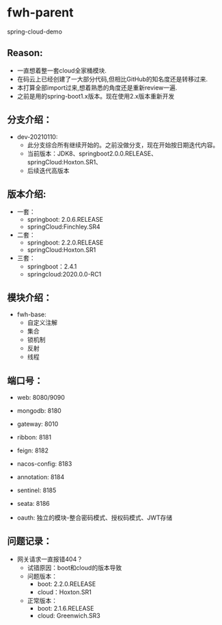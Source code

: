 # fwh-parent
spring-cloud-demo    
## Reason: 
- 一直想着整一套cloud全家桶模块.
- 在码云上已经创建了一大部分代码,但相比GitHub的知名度还是转移过来.
- 本打算全部import过来,想着熟悉的角度还是重新review一遍.
- 之前是用的spring-boot1.x版本。现在使用2.x版本重新开发
## 分支介绍：
- dev-20210110:
    - 此分支综合所有继续开始的。之前没做分支，现在开始按日期迭代内容。
    - 当前版本：JDK8、springboot2.0.0.RELEASE、springCloud:Hoxton.SR1、
    - 后续迭代高版本
## 版本介绍:
- 一套： 
    - springboot: 2.0.6.RELEASE   
    - springCloud:Finchley.SR4
- 二套：
    - springboot: 2.2.0.RELEASE
    - springCloud:Hoxton.SR1
- 三套：
    - springboot：2.4.1
    - springcloud:2020.0.0-RC1
## 模块介绍：
- fwh-base:
    - 自定义注解
    - 集合
    - 锁机制
    - 反射
    - 线程
    
## 端口号：
- web:  8080/9090
- mongodb: 8180
- gateway: 8010
- ribbon: 8181
- feign: 8182
- nacos-config: 8183
- annotation: 8184
- sentinel: 8185
- seata: 8186

- oauth: 独立的模块-整合密码模式、授权码模式、JWT存储 

## 问题记录：
- 网关请求一直报错404？
    - 试错原因：boot和cloud的版本导致
    - 问题版本：
        - boot: 2.2.0.RELEASE
        - cloud：Hoxton.SR1
    - 正常版本：
        - boot: 2.1.6.RELEASE 
        - cloud: Greenwich.SR3